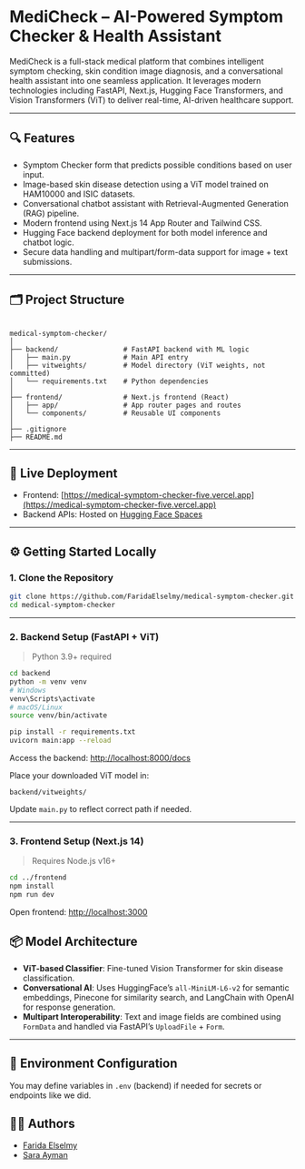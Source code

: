 # MediCheck – AI-Powered Symptom Checker & Health Assistant

MediCheck is a full-stack medical platform that combines intelligent symptom checking, skin condition image diagnosis, and a conversational health assistant into one seamless application. It leverages modern technologies including FastAPI, Next.js, Hugging Face Transformers, and Vision Transformers (ViT) to deliver real-time, AI-driven healthcare support.

---

## 🔍 Features

- Symptom Checker form that predicts possible conditions based on user input.
- Image-based skin disease detection using a ViT model trained on HAM10000 and ISIC datasets.
- Conversational chatbot assistant with Retrieval-Augmented Generation (RAG) pipeline.
- Modern frontend using Next.js 14 App Router and Tailwind CSS.
- Hugging Face backend deployment for both model inference and chatbot logic.
- Secure data handling and multipart/form-data support for image + text submissions.

---

## 🗂️ Project Structure

```

medical-symptom-checker/
│
├── backend/                # FastAPI backend with ML logic
│   ├── main.py             # Main API entry
│   ├── vitweights/         # Model directory (ViT weights, not committed)
│   └── requirements.txt    # Python dependencies
│
├── frontend/               # Next.js frontend (React)
│   ├── app/                # App router pages and routes
│   └── components/         # Reusable UI components
│
├── .gitignore
├── README.md

````

---

## 🚀 Live Deployment

- Frontend: [https://medical-symptom-checker-five.vercel.app](https://medical-symptom-checker-five.vercel.app)
- Backend APIs: Hosted on [Hugging Face Spaces](https://huggingface.co/spaces)

---

## ⚙️ Getting Started Locally

### 1. Clone the Repository

```bash
git clone https://github.com/FaridaElselmy/medical-symptom-checker.git
cd medical-symptom-checker
````

---

### 2. Backend Setup (FastAPI + ViT)

> Python 3.9+ required

```bash
cd backend
python -m venv venv
# Windows
venv\Scripts\activate
# macOS/Linux
source venv/bin/activate

pip install -r requirements.txt
uvicorn main:app --reload
```

Access the backend: [http://localhost:8000/docs](http://localhost:8000/docs)

Place your downloaded ViT model in:

```
backend/vitweights/
```

Update `main.py` to reflect correct path if needed.

---

### 3. Frontend Setup (Next.js 14)

> Requires Node.js v16+

```bash
cd ../frontend
npm install
npm run dev
```

Open frontend: [http://localhost:3000](http://localhost:3000)



## 📦 Model Architecture

* **ViT-based Classifier**: Fine-tuned Vision Transformer for skin disease classification.
* **Conversational AI**: Uses HuggingFace’s `all-MiniLM-L6-v2` for semantic embeddings, Pinecone for similarity search, and LangChain with OpenAI for response generation.
* **Multipart Interoperability**: Text and image fields are combined using `FormData` and handled via FastAPI’s `UploadFile` + `Form`.

---

## 🔐 Environment Configuration

You may define variables in  `.env` (backend) if needed for secrets or endpoints like we did.



## 👩‍💻 Authors

* [Farida Elselmy](https://github.com/FaridaElselmy)
* [Sara Ayman](https://github.com/SaraAyman-204)


